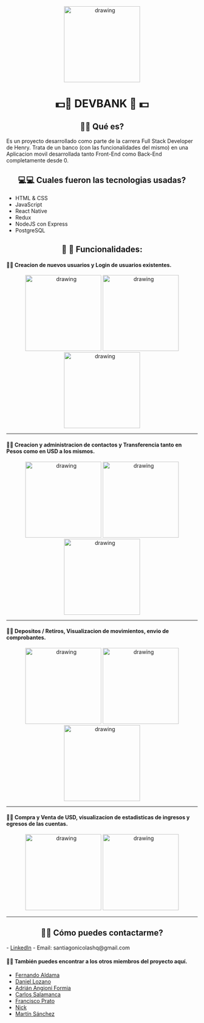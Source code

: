 <div align="center">
  <img src="https://github.com/SantiagoNHQ/henryBank/blob/development/client/assets/logoBlanco.png?raw=true" alt="drawing" width="200"/>
</div>
<div align="center">
  
# 💵📱  DEVBANK  📱 💵 

</div>

<div align="center">

## 📌📌 Qué es? 
  
</div>

 Es un proyecto desarrollado como parte de la carrera Full Stack Developer de Henry.
 Trata de un banco (con las funcionalidades del mismo) en una Aplicacion movil desarrollada tanto Front-End como Back-End completamente desde 0. 

<div align="center">
  
## 💻💻 Cuales fueron las tecnologias usadas?

</div>

- HTML & CSS
- JavaScript
- React Native
- Redux
- NodeJS con Express
- PostgreSQL

<div align="center">

## 🎯 🎯  Funcionalidades:

</div>

####  📍🏁 Creacion de nuevos usuarios y Login de usuarios existentes.

<div align="center">
  <img src="https://github.com/SantiagoNHQ/henryBank/blob/development/img/Login.jpg?raw=true" alt="drawing" width="200">
  <img src="https://github.com/SantiagoNHQ/henryBank/blob/development/img/Consolidado.jpg?raw=true" alt="drawing" width="200"/>
  <img src="https://github.com/SantiagoNHQ/henryBank/blob/development/img/Cuentas.jpeg?raw=true" alt="drawing" width="200"/>
</div>

----------

####  📍🏁 Creacion y administracion de contactos y Transferencia tanto en Pesos como en USD a los mismos.

<div align="center">
  <img src="https://github.com/SantiagoNHQ/henryBank/blob/development/img/Contactos2.jpeg?raw=true" alt="drawing" width="200">
  <img src="https://github.com/SantiagoNHQ/henryBank/blob/development/img/Contactos.jpeg?raw=true" alt="drawing" width="200"/>
  <img src="https://github.com/SantiagoNHQ/henryBank/blob/development/img/Transfer.jpg?raw=true" alt="drawing" width="200"/>
</div>

----------

####  📍🏁 Depositos / Retiros, Visualizacion de movimientos, envio de comprobantes.

<div align="center">
  <img src="https://github.com/SantiagoNHQ/henryBank/blob/development/img/RecargarDinero.jpg?raw=true" alt="drawing" width="200">
  <img src="https://github.com/SantiagoNHQ/henryBank/blob/development/img/Transacciones.jpg?raw=true" alt="drawing" width="200"/>
  <img src="https://github.com/SantiagoNHQ/henryBank/blob/development/img/Share.jpeg?raw=true" alt="drawing" width="200"/>
</div>

----------

####  📍🏁 Compra y Venta de USD, visualizacion de estadisticas de ingresos y egresos de las cuentas.

<div align="center">
  <img src="https://github.com/SantiagoNHQ/henryBank/blob/development/img/CambioDivisas.jpg?raw=true" alt="drawing" width="200">
  <img src="https://github.com/SantiagoNHQ/henryBank/blob/development/img/Estadisticas.jpeg?raw=true" alt="drawing" width="200"/>
</div>

----------

<div align="center">

##  📲💥  Cómo puedes contactarme?

</div>
- <a href="https://www.linkedin.com/in/santiagohidalgo-dev/">LinkedIn</a>
- Email: santiagonicolashq@gmail.com

####  📍🏁 También puedes encontrar a los otros miembros del proyecto aquí.

- <a href="https://github.com/feraldama">Fernando Aldama</a>
- <a href="https://github.com/dafevilo">Daniel Lozano</a>
- <a href="https://github.com/AdrianDante">Adrián Angioni Formia</a>
- <a href="https://github.com/carlos2365">Carlos Salamanca</a>
- <a href="https://github.com/chulas21">Francisco Prato</a>
- <a href="https://github.com/nicktify">Nick</a>
- <a href="https://github.com/tinsanchez00/">Martín Sánchez</a>
